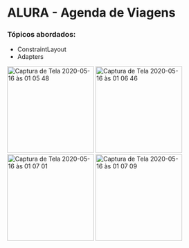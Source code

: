 # ALURA - Agenda de Viagens

### Tópicos abordados:
* ConstraintLayout
* Adapters



<img width="200" alt="Captura de Tela 2020-05-16 às 01 05 48" src="https://user-images.githubusercontent.com/26393337/82110007-7320f780-9711-11ea-9511-0c089893af1e.png">
<img width="200" alt="Captura de Tela 2020-05-16 às 01 06 46" src="https://user-images.githubusercontent.com/26393337/82110035-96e43d80-9711-11ea-8905-b5184e00c543.png">
<img width="200" alt="Captura de Tela 2020-05-16 às 01 07 01" src="https://user-images.githubusercontent.com/26393337/82110038-9a77c480-9711-11ea-82d7-9ef3c55f9e41.png">
<img width="200" alt="Captura de Tela 2020-05-16 às 01 07 09" src="https://user-images.githubusercontent.com/26393337/82110039-9a77c480-9711-11ea-9d59-ed048c7c732a.png">
